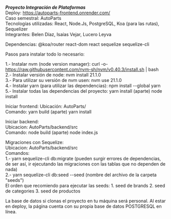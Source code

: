 

***Proyecto Integración de Plataformas***  
Deploy: https://autoparts-frontend.onrender.com/  
Caso semestral: AutoParts  
Tecnologías utilizadas: React, Node.Js, PostgreSQL, Koa (para las rutas), Sequelizer  
Integrantes: Belen Díaz, Isaías Vejar, Lucero Leyva  

Dependencias: 
@koa/router
react-dom
react
sequelize
sequelize-cli


Pasos para instalar todo lo necesario:

1.- Instalar nvm (node version manager): curl -o- https://raw.githubusercontent.com/nvm-sh/nvm/v0.40.3/install.sh | bash  
2.- Instalar versión de node: nvm install 21.1.0  
3.- Para utilizar su versión de nvm usen: nvm use 21.1.0  
4.- Instalar yarn (para utilizar las dependencias): npm install --global yarn  
5.- Instalar todas las dependencias del proyecto: yarn install (aparte) node install  

Iniciar frontend:
Ubicación: AutoParts/  
Comando: yarn build (aparte) yarn  install  

Iniciar backend:   
Ubicacion: AutoParts/backend/src  
Comando: node build (aparte) node index.js  
  
Migraciones con Sequelize:  
Ubicacion: AutoParts/backend/src  
Comandos:   
1.- yarn sequelize-cli db:migrate (pueden surgir errores de dependencias, de ser así, ir ejecutando las migraciones con las tablas que no dependen de nada)  
2.- yarn sequelize-cli db:seed --seed (nombre del archivo de la carpeta "seeds")  
El orden que recomiendo para ejecutar las seeds: 1. seed de brands 2. seed de categories 3. seed de productos  

La base de datos si clonas el proyecto en tu máquina será personal. Al estar en deploy, la página cuenta con su propia base de datos POSTGRESQL en línea.


